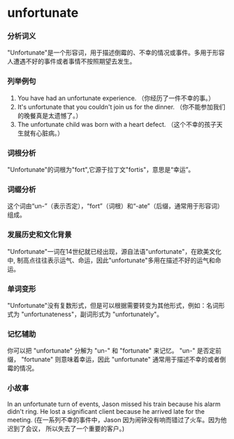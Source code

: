 # unfortunate

### 分析词义

  

"Unfortunate"是一个形容词，用于描述倒霉的、不幸的情况或事件。多用于形容人遭遇不好的事件或者事情不按照期望去发生。

  

### 列举例句

  

1.  You have had an unfortunate experience. （你经历了一件不幸的事。）
2.  It's unfortunate that you couldn't join us for the dinner. （你不能参加我们的晚餐真是太遗憾了。）
3.  The unfortunate child was born with a heart defect. （这个不幸的孩子天生就有心脏病。）

  

### 词根分析

  

"Unfortunate"的词根为"fort",它源于拉丁文"fortis"，意思是“幸运”。

  

### 词缀分析

  

这个词由“un-”（表示否定），“fort”（词根）和“-ate”（后缀，通常用于形容词）组成。

  

### 发展历史和文化背景

  

"Unfortunate"一词在14世纪就已经出现，源自法语"unfortunate"，在欧美文化中, 制高点往往表示运气、命运，因此"unfortunate"多用在描述不好的运气和命运。

  

### 单词变形

  

"Unfortunate"没有复数形式，但是可以根据需要转变为其他形式，例如：名词形式为 "unfortunateness"，副词形式为 "unfortunately"。

  

### 记忆辅助

  

你可以把 "unfortunate" 分解为 "un-" 和 "fortunate" 来记忆。 "un-" 是否定前缀， "fortunate" 则意味着幸运，因此 "unfortunate" 通常用于描述不幸的或者倒霉的情况。

  

### 小故事

  

In an unfortunate turn of events, Jason missed his train because his alarm didn't ring. He lost a significant client because he arrived late for the meeting. (在一系列不幸的事件中，Jason 因为闹钟没有响而错过了火车。因为他迟到了会议， 所以失去了一个重要的客户。)
